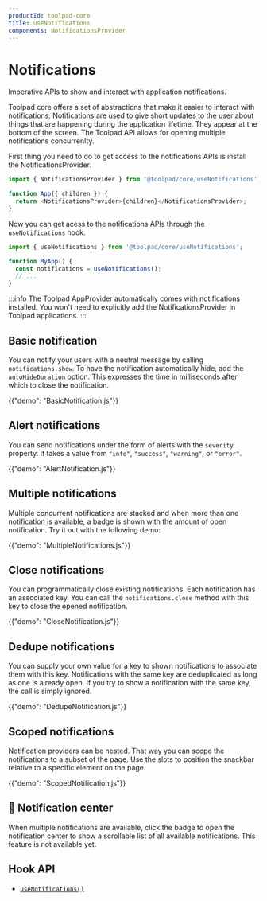 ```yaml
---
productId: toolpad-core
title: useNotifications
components: NotificationsProvider
---
```


# Notifications

<p class="description">Imperative APIs to show and interact with application notifications.</p>

Toolpad core offers a set of abstractions that make it easier to interact with notifications. Notifications are used to give short updates to the user about things that are happening during the application lifetime. They appear at the bottom of the screen. The Toolpad API allows for opening multiple notifications concurrenlty.

First thing you need to do to get access to the notifications APIs is install the NotificationsProvider.

```js
import { NotificationsProvider } from '@toolpad/core/useNotifications';

function App({ children }) {
  return <NotificationsProvider>{children}</NotificationsProvider>;
}
```

Now you can get acess to the notifications APIs through the `useNotifications` hook.

```js
import { useNotifications } from '@toolpad/core/useNotifications';

function MyApp() {
  const notifications = useNotifications();
  // ...
}
```

:::info
The Toolpad AppProvider automatically comes with notifications installed. You won't need to explicitly add the NotificationsProvider in Toolpad applications.
:::

## Basic notification

You can notify your users with a neutral message by calling `notifications.show`. To have the notification automatically hide, add the `autoHideDuration` option. This expresses the time in milliseconds after which to close the notification.

{{"demo": "BasicNotification.js"}}

## Alert notifications

You can send notifications under the form of alerts with the `severity` property. It takes a value from `"info"`, `"success"`, `"warning"`, or `"error"`.

{{"demo": "AlertNotification.js"}}

## Multiple notifications

Multiple concurrent notifications are stacked and when more than one notification is available, a badge is shown with the amount of open notification. Try it out with the following demo:

{{"demo": "MultipleNotifications.js"}}

## Close notifications

You can programmatically close existing notifications. Each notification has an associated key. You can call the `notifications.close` method with this key to close the opened notification.

{{"demo": "CloseNotification.js"}}

## Dedupe notifications

You can supply your own value for a key to shown notifications to associate them with this key. Notifications with the same key are deduplicated as long as one is already open. If you try to show a notification with the same key, the call is simply ignored.

{{"demo": "DedupeNotification.js"}}

## Scoped notifications

Notification providers can be nested. That way you can scope the notifications to a subset of the page. Use the slots to position the snackbar relative to a specific element on the page.

{{"demo": "ScopedNotification.js"}}

## 🚧 Notification center

When multiple notifications are available, click the badge to open the notification center to show a scrollable list of all available notifications. This feature is not available yet.

## Hook API

- [`useNotifications()`](/toolpad/core/react-use-notifications/api/)
